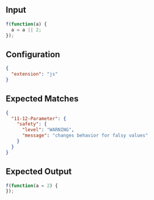 
## Input
```javascript input
f(function(a) {
  a = a || 2;
});
```

## Configuration
```json configuration
{
  "extension": "js"
}
```

## Expected Matches
```json expected matches
{
  "11-12-Parameter": {
    "safety": {
      "level": "WARNING",
      "message": "changes behavior for falsy values"
    }
  }
}
```

## Expected Output
```javascript expected output
f(function(a = 2) {
});
```
